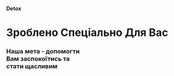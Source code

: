#### Detox
# Зроблено Спеціально Для Вас
### Наша мета - допомогти<br>Вам заспокоїтись та<br>стати щасливим

